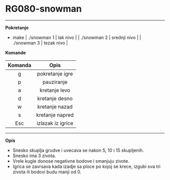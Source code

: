 # RG080-snowman

***

**Pokretanje**
* make
|   ./snowman 1         |  lak nivo     |
|   ./snowman 2         |  srednji nivo |
|   ./snowman 3         |  tezak nivo   |

**Komande**

| Komanda       |   Opis             |
|   :---:       |   :---:            |
|   g           |  pokretanje igre   |
|   p           |  pauziranje        |
|   a           |  kretanje levo     |
|   d           |  kretanje desno    |
|   w           |  kretanje nazad    |
|   s           |  kretanje napred   |
|   Esc         |  izlazak iz igrice |

***

**Opis**

* Snesko skuplja grudve i uvecava se nakon 5, 10 i 15 skupljenih.
* Snesko ima 3 zivota.
* Vrele kugle donose negativne bodove i smanjuju zivote.
* Igrica se zavrsava kada izadje sa ploce po kojoj se krece, izgubi sva tri zivota ili bodovi budu manji od 0.
